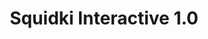 ---
slug: squidki-interactive-10
title: Squidki Interactive 1.0
description: "Squidki Interactive 1.0 is an exciting online game. Play for free directly in your browser!"
icon: /images/new_mods/Sprunki Interactive 1.0.png
url: https://wowtbc.net/sprunkin/sprunki-interactive2/index.html
previewImage: /images/new_mods/Sprunki Interactive 1.0.png
type: new mods

# SEO配置
seo:
  title: "Squidki Interactive 1.0 - Play Free Online Game | Fun Browser Games"
  description: "Squidki Interactive 1.0 - Play this fun online game for free in your browser. No download required!"
  ogImage: "/images/new_mods/Sprunki Interactive 1.0.png"
  keywords: "squidki-interactive-10, online game, browser game, free game, new mods game, play online"

videoUrls:
  - https://www.youtube.com/embed/example1
  - https://www.youtube.com/embed/example2

whyPlay:
  title: "Why Play Squidki Interactive 1.0?"
  items:
    - "Immersive Gameplay: Squidki Interactive 1.0 offers an engaging and immersive gaming experience that will keep you entertained for hours"
    - "Challenging Levels: Test your skills with increasingly difficult challenges and obstacles"
    - "Beautiful Graphics: Enjoy stunning visuals and smooth animations that bring the game world to life"
    - "Regular Updates: New content and features are added regularly to keep the game fresh and exciting"
    - "Free to Play: Experience all the fun without spending a penny"
    - "Community Features: Connect with other players, share strategies, and compete for high scores"
    - "Cross-Platform: Play on any device with a web browser, no downloads required"

features:
  title: "Key Features of Squidki Interactive 1.0"
  image: "/images/new_mods/Sprunki Interactive 1.0.png"
  items:
    - "Intuitive Controls: Easy to learn controls make Squidki Interactive 1.0 accessible for players of all skill levels"
    - "Multiple Game Modes: Enjoy various gameplay options that provide different challenges and experiences"
    - "Character Customization: Personalize your gaming experience with unique characters and items"
    - "Achievement System: Complete special tasks to earn rewards and recognition"
    - "Leaderboards: Compete with players worldwide and see who can achieve the highest scores"

characteristics:
  title: "Game Characteristics"
  image: "/images/new_mods/Sprunki Interactive 1.0.png"
  items:
    - "Genre: New mods game with elements of strategy and skill"
    - "Difficulty: Suitable for both casual gamers and those seeking a challenge"
    - "Play Time: Quick sessions or extended gameplay, depending on your preference"
    - "Art Style: Vibrant and engaging visuals that enhance the gaming experience"
    - "Sound Design: Immersive audio that complements the gameplay perfectly"

info: "Squidki Interactive 1.0 is an exciting online game that offers players a unique and engaging gaming experience. With its intuitive controls, stunning visuals, and challenging gameplay, Squidki Interactive 1.0 provides hours of entertainment for players of all ages and skill levels. Whether you're looking for a quick gaming session during a break or an extended play session, Squidki Interactive 1.0 delivers an immersive experience that will keep you coming back for more. The game features multiple levels of increasing difficulty, ensuring that players are constantly challenged as they progress. With regular updates adding new content and features, Squidki Interactive 1.0 remains fresh and exciting, providing endless entertainment options for its growing community of players."

howToPlayIntro: "Welcome to Squidki Interactive 1.0! This guide will walk you through the basics and help you master the game. Whether you're a beginner or looking to improve your skills, these tips and instructions will enhance your gaming experience."

howToPlaySteps:
  - title: "Getting Started"
    description: "Begin your Squidki Interactive 1.0 adventure by familiarizing yourself with the controls. Use your keyboard or mouse to navigate through the game interface. The tutorial will guide you through the basic mechanics and help you understand the objectives."
  - title: "Understanding the Objectives"
    description: "In Squidki Interactive 1.0, your main goal is to progress through levels by completing specific objectives. Each level presents unique challenges that require different strategies and approaches."
  - title: "Mastering the Controls"
    description: "Practice using the controls to improve your precision and reaction time. Squidki Interactive 1.0 requires quick reflexes and strategic thinking to overcome obstacles and defeat opponents."
  - title: "Utilizing Power-ups"
    description: "Collect power-ups throughout the game to enhance your abilities and overcome difficult challenges. Each power-up offers unique advantages that can be crucial for success."
  - title: "Developing Strategies"
    description: "As you progress in Squidki Interactive 1.0, develop effective strategies for different scenarios. Analyze patterns, anticipate challenges, and adapt your approach to maximize your performance."

faq:
  title: "Frequently Asked Questions about Squidki Interactive 1.0"
  items:
    - question: "Is Squidki Interactive 1.0 free to play?"
      answer: "Yes, Squidki Interactive 1.0 is completely free to play directly in your web browser. No downloads or purchases are required to enjoy the full game experience."
    - question: "Can I play Squidki Interactive 1.0 on mobile devices?"
      answer: "Yes, Squidki Interactive 1.0 is optimized for both desktop and mobile play. You can enjoy the game on any device with a web browser and internet connection."
    - question: "Are there any in-game purchases?"
      answer: "While Squidki Interactive 1.0 is free to play, there may be optional in-game purchases available for cosmetic items or additional features that don't affect core gameplay."
    - question: "How often is Squidki Interactive 1.0 updated?"
      answer: "The developers regularly update Squidki Interactive 1.0 with new content, features, and improvements based on player feedback and game performance."
    - question: "Can I play Squidki Interactive 1.0 offline?"
      answer: "Currently, Squidki Interactive 1.0 requires an internet connection to play as it's a browser-based online game."
    - question: "Is Squidki Interactive 1.0 suitable for children?"
      answer: "Yes, Squidki Interactive 1.0 is designed to be family-friendly and suitable for players of all ages."
    - question: "How do I report bugs or issues?"
      answer: "If you encounter any problems while playing Squidki Interactive 1.0, you can report them through the game's support page or contact the developers directly through their website."
    - question: "Still Have Questions?"
      answer: "If you have additional questions about Squidki Interactive 1.0 that aren't covered in this FAQ, please visit our support center or contact our customer service team for assistance."
---